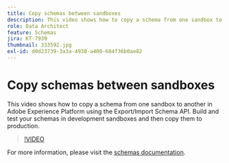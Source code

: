 ```yaml
---
title: Copy schemas between sandboxes
description: This video shows how to copy a schema from one sandbox to another in Adobe Experience Platform using the Export/Import Schema API.
role: Data Architect
feature: Schemas
jira: KT-7939
thumbnail: 333592.jpg
exl-id: d0d23739-3a3a-4938-a400-684f36b0ae82
---
```

# Copy schemas between sandboxes

This video shows how to copy a schema from one sandbox to another in Adobe Experience Platform using the Export/Import Schema API. Build and test your schemas in development sandboxes and then copy them to production.

>[!VIDEO](https://video.tv.adobe.com/v/333592?quality=12&learn=on)

For  more information, please visit the [schemas documentation](https://experienceleague.adobe.com/docs/experience-platform/xdm/home.html).

